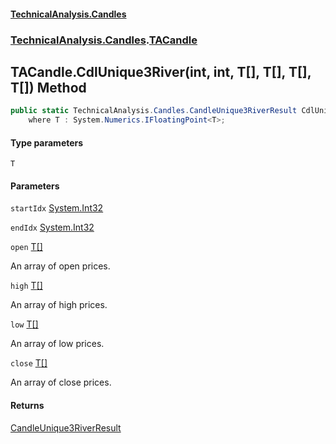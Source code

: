 #### [TechnicalAnalysis.Candles](TechnicalAnalysis.Candles.md 'TechnicalAnalysis.Candles')
### [TechnicalAnalysis.Candles](TechnicalAnalysis.Candles.md#TechnicalAnalysis.Candles 'TechnicalAnalysis.Candles').[TACandle](TACandle.md 'TechnicalAnalysis.Candles.TACandle')

## TACandle.CdlUnique3River<T>(int, int, T[], T[], T[], T[]) Method

```csharp
public static TechnicalAnalysis.Candles.CandleUnique3RiverResult CdlUnique3River<T>(int startIdx, int endIdx, T[] open, T[] high, T[] low, T[] close)
    where T : System.Numerics.IFloatingPoint<T>;
```
#### Type parameters

<a name='TechnicalAnalysis.Candles.TACandle.CdlUnique3River_T_(int,int,T[],T[],T[],T[]).T'></a>

`T`
#### Parameters

<a name='TechnicalAnalysis.Candles.TACandle.CdlUnique3River_T_(int,int,T[],T[],T[],T[]).startIdx'></a>

`startIdx` [System.Int32](https://docs.microsoft.com/en-us/dotnet/api/System.Int32 'System.Int32')

<a name='TechnicalAnalysis.Candles.TACandle.CdlUnique3River_T_(int,int,T[],T[],T[],T[]).endIdx'></a>

`endIdx` [System.Int32](https://docs.microsoft.com/en-us/dotnet/api/System.Int32 'System.Int32')

<a name='TechnicalAnalysis.Candles.TACandle.CdlUnique3River_T_(int,int,T[],T[],T[],T[]).open'></a>

`open` [T](TACandle.CdlUnique3River_T_(int,int,T[],T[],T[],T[]).md#TechnicalAnalysis.Candles.TACandle.CdlUnique3River_T_(int,int,T[],T[],T[],T[]).T 'TechnicalAnalysis.Candles.TACandle.CdlUnique3River<T>(int, int, T[], T[], T[], T[]).T')[[]](https://docs.microsoft.com/en-us/dotnet/api/System.Array 'System.Array')

An array of open prices.

<a name='TechnicalAnalysis.Candles.TACandle.CdlUnique3River_T_(int,int,T[],T[],T[],T[]).high'></a>

`high` [T](TACandle.CdlUnique3River_T_(int,int,T[],T[],T[],T[]).md#TechnicalAnalysis.Candles.TACandle.CdlUnique3River_T_(int,int,T[],T[],T[],T[]).T 'TechnicalAnalysis.Candles.TACandle.CdlUnique3River<T>(int, int, T[], T[], T[], T[]).T')[[]](https://docs.microsoft.com/en-us/dotnet/api/System.Array 'System.Array')

An array of high prices.

<a name='TechnicalAnalysis.Candles.TACandle.CdlUnique3River_T_(int,int,T[],T[],T[],T[]).low'></a>

`low` [T](TACandle.CdlUnique3River_T_(int,int,T[],T[],T[],T[]).md#TechnicalAnalysis.Candles.TACandle.CdlUnique3River_T_(int,int,T[],T[],T[],T[]).T 'TechnicalAnalysis.Candles.TACandle.CdlUnique3River<T>(int, int, T[], T[], T[], T[]).T')[[]](https://docs.microsoft.com/en-us/dotnet/api/System.Array 'System.Array')

An array of low prices.

<a name='TechnicalAnalysis.Candles.TACandle.CdlUnique3River_T_(int,int,T[],T[],T[],T[]).close'></a>

`close` [T](TACandle.CdlUnique3River_T_(int,int,T[],T[],T[],T[]).md#TechnicalAnalysis.Candles.TACandle.CdlUnique3River_T_(int,int,T[],T[],T[],T[]).T 'TechnicalAnalysis.Candles.TACandle.CdlUnique3River<T>(int, int, T[], T[], T[], T[]).T')[[]](https://docs.microsoft.com/en-us/dotnet/api/System.Array 'System.Array')

An array of close prices.

#### Returns
[CandleUnique3RiverResult](CandleUnique3RiverResult.md 'TechnicalAnalysis.Candles.CandleUnique3RiverResult')